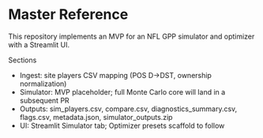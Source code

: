 # Master Reference

This repository implements an MVP for an NFL GPP simulator and optimizer with a Streamlit UI.

Sections
- Ingest: site players CSV mapping (POS D→DST, ownership normalization)
- Simulator: MVP placeholder; full Monte Carlo core will land in a subsequent PR
- Outputs: sim_players.csv, compare.csv, diagnostics_summary.csv, flags.csv, metadata.json, simulator_outputs.zip
- UI: Streamlit Simulator tab; Optimizer presets scaffold to follow